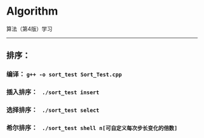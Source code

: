 # Algorithm
算法（第4版）学习

---

## 排序：
### 编译： `g++ -o sort_test Sort_Test.cpp`
### 插入排序： ` ./sort_test insert`
### 选择排序： ` ./sort_test select`
### 希尔排序： ` ./sort_test shell n[可自定义每次步长变化的倍数]`
